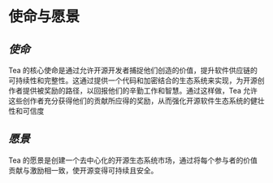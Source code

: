 # 使命与愿景

## _使命_

Tea 的核心使命是通过允许开源开发者捕捉他们创造的价值，提升软件供应链的可持续性和完整性。这通过提供一个代码和加密结合的生态系统来实现，为开源创作者提供被奖励的路径，以回报他们的辛勤工作和智慧。通过这样做，Tea 允许这些创作者充分获得他们的贡献所应得的奖励，从而强化开源软件生态系统的健壮性和可信度

## _愿景_

Tea 的愿景是创建一个去中心化的开源生态系统市场，通过将每个参与者的价值贡献与激励相一致，使开源变得可持续且安全。
